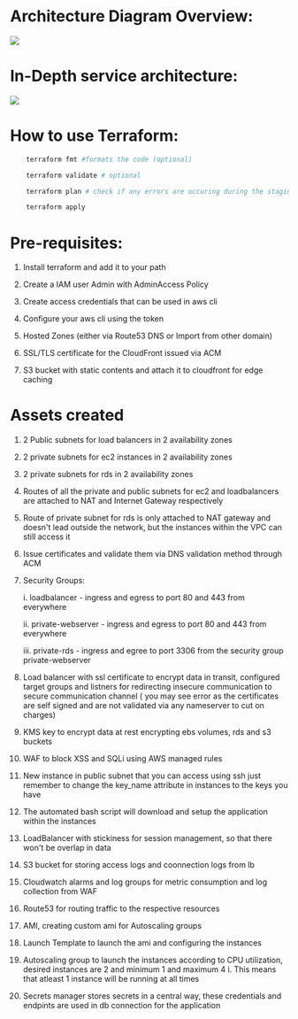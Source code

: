 # Architecture Diagram Overview:
<image src="/images/architecture.png">

# In-Depth service architecture:
<image src="/images/Services_attached.png">

# How to use Terraform:
```bash
    terraform fmt #formats the code (optional)

    terraform validate # optional

    terraform plan # check if any errors are occuring during the staging phase

    terraform apply 

```

# Pre-requisites:

1. Install terraform and add it to your path

2. Create a IAM user Admin with AdminAccess Policy

3. Create access credentials that can be used in aws cli

4. Configure your aws cli using the token

5. Hosted Zones (either via Route53 DNS or Import from other domain)

6. SSL/TLS certificate for the CloudFront issued via ACM

7. S3 bucket with static contents and attach it to cloudfront for edge caching


# Assets created

1. 2 Public subnets for load balancers in 2 availability zones

2. 2 private subnets for ec2 instances in 2 availability zones

3. 2 private subnets for rds in 2 availability zones

4. Routes of all the private and public subnets for ec2 and loadbalancers are attached to NAT and Internet Gateway respectively

5. Route of private subnet for rds is only attached to NAT gateway and doesn't lead outside the network, but the instances within the VPC can still access it

6. Issue certificates and validate them via DNS validation method through ACM

7. Security Groups:

    i. loadbalancer - ingress and egress to port 80 and 443 from everywhere

    ii. private-webserver - ingress and egress to port 80 and 443 from everywhere

    iii. private-rds - ingress and egree to port 3306 from the security group private-webserver

8. Load balancer with ssl certificate to encrypt data in transit, configured target groups and listners for redirecting insecure communication to secure communication channel ( you may see error as the certificates are self signed and are not validated via any nameserver to cut on charges) 

9. KMS key to encrypt data at rest encrypting ebs volumes, rds and s3 buckets

10. WAF to block XSS and SQLi using AWS managed rules

11. New instance in public subnet that you can access using ssh just remember to change the key_name attribute in instances to the keys you have

12. The automated bash script will download and setup the application within the instances 

13. LoadBalancer with stickiness for session management, so that there won't be overlap in data

14. S3 bucket for storing access logs and coonnection logs from lb

15. Cloudwatch alarms and log groups for metric consumption and log collection from WAF

16. Route53 for routing traffic to the respective resources

17. AMI, creating custom ami for Autoscaling groups

18. Launch Template to launch the ami and configuring the instances

19. Autoscaling group to launch the instances according to CPU utilization, desired instances are 2 and minimum 1 and maximum 4
    i. This means that atleast 1 instance will be running at all times

20. Secrets manager stores secrets in a central way, these credentials and endpints are used in db connection for the application